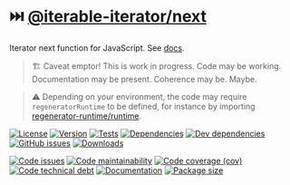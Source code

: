 :next_track_button: [@iterable-iterator/next](https://iterable-iterator.github.io/next)
==

Iterator next function for JavaScript.
See [docs](https://iterable-iterator.github.io/next/index.html).

> :building_construction: Caveat emptor! This is work in progress. Code may be
> working. Documentation may be present. Coherence may be. Maybe.

> :warning: Depending on your environment, the code may require
> `regeneratorRuntime` to be defined, for instance by importing
> [regenerator-runtime/runtime](https://www.npmjs.com/package/regenerator-runtime).

[![License](https://img.shields.io/github/license/iterable-iterator/next.svg)](https://raw.githubusercontent.com/iterable-iterator/next/main/LICENSE)
[![Version](https://img.shields.io/npm/v/@iterable-iterator/next.svg)](https://www.npmjs.org/package/@iterable-iterator/next)
[![Tests](https://img.shields.io/github/workflow/status/iterable-iterator/next/ci:test?event=push&label=tests)](https://github.com/iterable-iterator/next/actions/workflows/ci:test.yml?query=branch:main)
[![Dependencies](https://img.shields.io/david/iterable-iterator/next.svg)](https://david-dm.org/iterable-iterator/next)
[![Dev dependencies](https://img.shields.io/david/dev/iterable-iterator/next.svg)](https://david-dm.org/iterable-iterator/next?type=dev)
[![GitHub issues](https://img.shields.io/github/issues/iterable-iterator/next.svg)](https://github.com/iterable-iterator/next/issues)
[![Downloads](https://img.shields.io/npm/dm/@iterable-iterator/next.svg)](https://www.npmjs.org/package/@iterable-iterator/next)

[![Code issues](https://img.shields.io/codeclimate/issues/iterable-iterator/next.svg)](https://codeclimate.com/github/iterable-iterator/next/issues)
[![Code maintainability](https://img.shields.io/codeclimate/maintainability/iterable-iterator/next.svg)](https://codeclimate.com/github/iterable-iterator/next/trends/churn)
[![Code coverage (cov)](https://img.shields.io/codecov/c/gh/iterable-iterator/next/main.svg)](https://codecov.io/gh/iterable-iterator/next)
[![Code technical debt](https://img.shields.io/codeclimate/tech-debt/iterable-iterator/next.svg)](https://codeclimate.com/github/iterable-iterator/next/trends/technical_debt)
[![Documentation](https://iterable-iterator.github.io/next/badge.svg)](https://iterable-iterator.github.io/next/source.html)
[![Package size](https://img.shields.io/bundlephobia/minzip/@iterable-iterator/next)](https://bundlephobia.com/result?p=@iterable-iterator/next)
